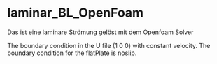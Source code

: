 # laminar_BL_OpenFoam
Das ist eine laminare Strömung gelöst mit dem Openfoam Solver

The boundary condition in the U file (1 0 0) with constant velocity.
The boundary condition for the flatPlate is noslip.
